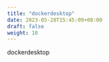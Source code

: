 ```yaml
---
title: "dockerdesktop"
date: 2023-05-28T15:45:09+08:00
draft: false
weight: 10
---
```


dockerdesktop